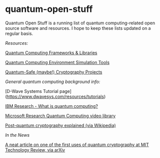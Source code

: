 # quantum-open-stuff #

Quantum Open Stuff is a running list of quantum computing-related open source software and resources. I hope to keep these lists updated on a regular basis.


*Resources:*

[Quantum Computing Frameworks & Libraries](https://github.com/Steve-Andrew-Lynch/quantum-open-stuff/blob/master/resources-for-developers.md)

[Quantum Computing Environment Simulation Tools](https://github.com/Steve-Andrew-Lynch/quantum-open-stuff/blob/master/tools-for-developers.md)

[Quantum-Safe (maybe!) Cryptography Projects](https://github.com/Steve-Andrew-Lynch/quantum-open-stuff/blob/master/crypto-projects.md)


*General quantum computing background info:*

[D-Wave Systems Tutorial page] (https://www.dwavesys.com/resources/tutorials)

[IBM Research - What is quantum computing?](https://www.research.ibm.com/ibm-q/learn/what-is-quantum-computing/)

[Microsoft Research Quantum Computing video library](https://www.microsoft.com/en-us/research/group/microsoft-quantum-redmond-quarc/)

[Post-quantum cryptography explained (via Wikipedia)](https://en.wikipedia.org/wiki/Post-quantum_cryptography)



*In the News*

[A neat article on one of the first uses of quantum cryptography at MIT Technology Review, via arXiv](https://www.technologyreview.com/s/610106/chinese-satellite-uses-quantum-cryptography-for-secure-video-conference-between-continents/)

